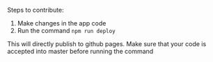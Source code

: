 Steps to contribute: 
1. Make changes in the app code 
2. Run the command 
``npm run deploy``

This will directly publish to github pages. Make sure that your code is accepted into 
master before running the command